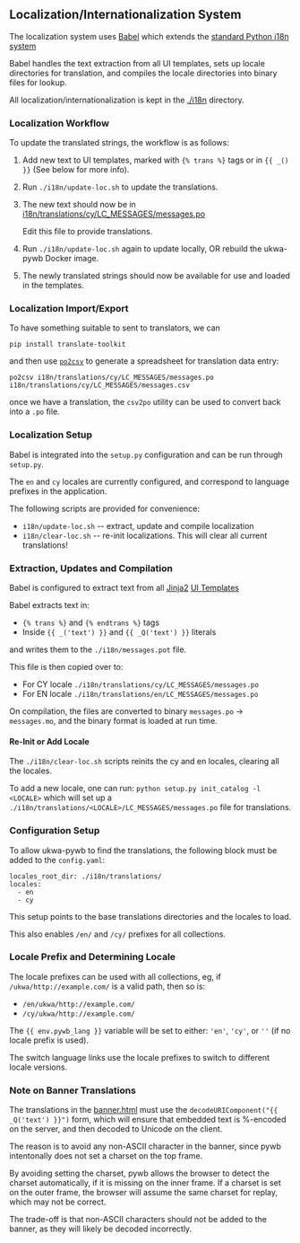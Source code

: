 ## Localization/Internationalization System

The localization system uses [Babel](http://babel.pocoo.org/en/latest/) which extends the [standard Python i18n system](https://docs.python.org/3/library/gettext.html)

Babel handles the text extraction from all UI templates, sets up locale directories for translation, and compiles the locale
directories into binary files for lookup.

All localization/internationalization is kept in the [./i18n](https://github.com/ukwa/ukwa-pywb/tree/docs/i18n) directory.

### Localization Workflow

To update the translated strings, the workflow is as follows:

1) Add new text to UI templates, marked with `{% trans %}` tags or in `{{ _() }}` (See below for more info).

2) Run `./i18n/update-loc.sh` to update the translations.

3) The new text should now be in [i18n/translations/cy/LC_MESSAGES/messages.po](https://github.com/ukwa/ukwa-pywb/blob/docs/i18n/translations/cy/LC_MESSAGES/messages.po)
   
   Edit this file to provide translations.
   
4) Run `./i18n/update-loc.sh` again to update locally, OR rebuild the ukwa-pywb Docker image.

5) The newly translated strings should now be available for use and loaded in the templates.

### Localization Import/Export

To have something suitable to sent to translators, we can 

    pip install translate-toolkit

and then use [`po2csv`](http://docs.translatehouse.org/projects/translate-toolkit/en/latest/commands/csv2po.html) to generate a spreadsheet for translation data entry:

    po2csv i18n/translations/cy/LC_MESSAGES/messages.po i18n/translations/cy/LC_MESSAGES/messages.csv

once we have a translation, the `csv2po` utility can be used to convert back into a `.po` file.

### Localization Setup

Babel is integrated into the `setup.py` configuration and can be run through `setup.py`.

The `en` and `cy` locales are currently configured, and correspond to language prefixes in the application.

The following scripts are provided for convenience:

- `i18n/update-loc.sh` -- extract, update and compile localization
- `i18n/clear-loc.sh` -- re-init localizations. This will clear all current translations!


### Extraction, Updates and Compilation

Babel is configured to extract text from all [Jinja2](http://jinja.pocoo.org/) [UI Templates](ui.md#ui-templates)

Babel extracts text in:
 - `{% trans %}` and `{% endtrans %}` tags
 - Inside `{{ _('text') }}` and `{{ _Q('text') }}` literals
 
 and writes them to the `./i18n/messages.pot` file.
 
This file is then copied over to:
 - For CY locale `./i18n/translations/cy/LC_MESSAGES/messages.po`
 - For EN locale `./i18n/translations/en/LC_MESSAGES/messages.po`
 
On compilation, the files are converted to binary `messages.po` -> `messages.mo`, and the binary format
is loaded at run time.
 
#### Re-Init or Add Locale
 
The `./i18n/clear-loc.sh` scripts reinits the cy and en locales, clearing all the locales.

To add a new locale, one can run: `python setup.py init_catalog -l <LOCALE>` which will set up a 
`./i18n/translations/<LOCALE>/LC_MESSAGES/messages.po` file for translations.
 
### Configuration Setup
 
To allow ukwa-pywb to find the translations, the following block must be added to the `config.yaml`:
 
```
locales_root_dir: ./i18n/translations/
locales:
  - en
  - cy
```

This setup points to the base translations directories and the locales to load.

This also enables `/en/` and `/cy/` prefixes for all collections.

### Locale Prefix and Determining Locale

The locale prefixes can be used with all collections, eg, if `/ukwa/http://example.com/` is a valid path, then so is:
- `/en/ukwa/http://example.com/`
- `/cy/ukwa/http://example.com/`

The `{{ env.pywb_lang }}` variable will be set to either: `'en'`, `'cy'`, or `''` (if no locale prefix is used).

The switch language links use the locale prefixes to switch to different locale versions.


### Note on Banner Translations

The translations in the [banner.html](https://github.com/ukwa/ukwa-pywb/blob/docs/templates/banner.html) must use the 
`decodeURIComponent("{{ _Q('text') }}")` form, which will ensure that embedded text is %-encoded on the server, and then decoded to Unicode on the client.

The reason is to avoid any non-ASCII character in the banner, since pywb intentonally does not set a charset on the top frame.

By avoiding setting the charset, pywb allows the browser to detect the charset automatically, if it is missing on the inner frame.
If a charset is set on the outer frame, the browser will assume the same charset for replay, which may not be correct.

The trade-off is that non-ASCII characters should not be added to the banner, as they will likely be decoded incorrectly.


 
 

